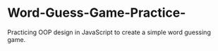 # Word-Guess-Game-Practice-
Practicing OOP design in JavaScript to create a simple word guessing game.
